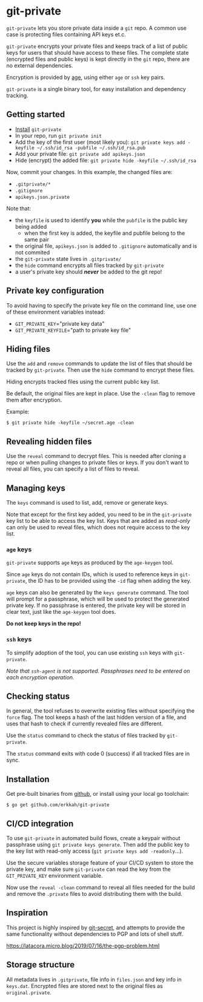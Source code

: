 # git-private

`git-private` lets you store private data inside a `git` repo.
A common use case is protecting files containing API keys et.c.

`git-private` encrypts your private files and keeps track of a list of public keys for users that should have access to these files. The complete state (encrypted files and public keys) is kept directly in the `git` repo, there are no external dependencies.

Encryption is provided by [age](https://github.com/FiloSottile/age), using either `age` or `ssh` key pairs.

`git-private` is a single binary tool, for easy installation and dependency tracking.

## Getting started

* [Install](#Installation) `git-private`
* In your repo, run `git private init`
* Add the key of the first user (most likely you): `git private keys add -keyfile ~/.ssh/id_rsa -pubfile ~/.ssh/id_rsa.pub`
* Add your private file: `git private add apikeys.json`
* Hide (encrypt) the added file: `git private hide -keyfile ~/.ssh/id_rsa`

Now, commit your changes. In this example, the changed files are:

* `.gitprivate/*`
* `.gitignore`
* `apikeys.json.private`

Note that:

* the `keyfile` is used to identify **you** while the `pubfile` is the public key being added
  * when the first key is added, the keyfile and pubfile belong to the same pair
* the original file, `apikeys.json` is added to `.gitignore` automatically and is not commited
* the `git-private` state lives in `.gitprivate/`
* the `hide` command encrypts all files tracked by `git-private`
* a user's private key should ***never*** be added to the git repo!

## Private key configuration

To avoid having to specify the private key file on the command line, use one of these environment variables instead:

* `GIT_PRIVATE_KEY`="private key data"
* `GIT_PRIVATE_KEYFILE`="path to private key file"

## Hiding files

Use the `add` and `remove` commands to update the list of files that should be tracked by `git-private`.
Then use the `hide` command to encrypt these files.

Hiding encrypts tracked files using the current public key list.

Be default, the original files are kept in place.
Use the `-clean` flag to remove them after encryption.

Example:

```shell
$ git private hide -keyfile ~/secret.age -clean
```

## Revealing hidden files

Use the `reveal` command to decrypt files.
This is needed after cloning a repo or when pulling changes to private files or keys.
If you don't want to reveal all files, you can specify a list of files to reveal.

## Managing keys

The `keys` command is used to list, add, remove or generate keys.

Note that except for the first key added, you need to be in the `git-private` key list to be able to access the key list.
Keys that are added as *read-only* can only be used to reveal files, which does not require access to the key list.

### `age` keys

`git-private` supports `age` keys as produced by the `age-keygen` tool.

Since `age` keys do not contain IDs, which is used to reference keys in `git-private`, the ID has to be provided using the `-id` flag when adding the key.

`age` keys can also be generated by the `keys generate` command. The tool will prompt for a passphrase, which will be used to protect the generated private key. If no passphrase is entered, the private key will be stored in clear text, just like the `age-keygen` tool does.

**Do not keep keys in the repo!**

### `ssh` keys

To simplify adoption of the tool, you can use existing `ssh` keys with `git-private`.

*Note that `ssh-agent` is not supported. Passphrases need to be entered on each encryption operation.*

## Checking status

In general, the tool refuses to overwrite existing files without specifying the `force` flag.
The tool keeps a hash of the last hidden version of a file, and uses that hash to check if currently revealed files are different.

Use the `status` command to check the status of files tracked by `git-private`.

The `status` command exits with code 0 (success) if all tracked files are in sync.

## Installation

Get pre-built binaries from [github](https://github.com/erkkah/git-private), or install using your local go toolchain:

```shell
$ go get github.com/erkkah/git-private
```

## CI/CD integration

To use `git-private` in automated build flows, create a keypair without passphrase using `git private keys generate`.
Then add the public key to the key list with read-only access (`git private keys add -readonly`...).

Use the secure variables storage feature of your CI/CD system to store the private key, and make sure `git-private` can read the key from the `GIT_PRIVATE_KEY` environment variable.

Now use the `reveal -clean` command to reveal all files needed for the build and remove the `.private` files to avoid distributing them with the build.

## Inspiration

This project is highly inspired by [git-secret](https://git-secret.io/), and attempts to provide the same functionality without dependencies to PGP and lots of shell stuff.

https://latacora.micro.blog/2019/07/16/the-pgp-problem.html

## Storage structure

All metadata lives in `.gitprivate`, file info in `files.json` and key info in `keys.dat`.
Encrypted files are stored next to the original files as `original.private`.
